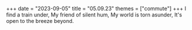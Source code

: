 +++
date = "2023-09-05"
title = "05.09.23"
themes = ["commute"]
+++
I find a train under,
My friend of silent hum,
My world is torn asunder,
It's open to the breeze beyond.
